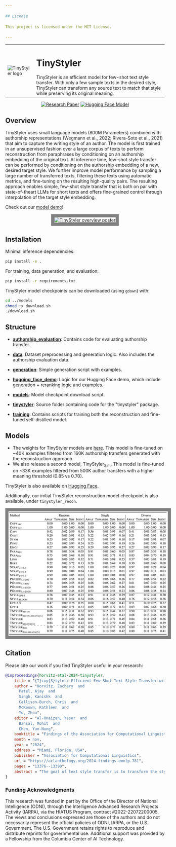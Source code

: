 ```yaml
---

## License

This project is licensed under the MIT License.

---
```


<table>
  <tr>
    <td><img src="https://cdn-avatars.huggingface.co/v1/production/uploads/61c40eeb727d1257bf3cf5ba/k-npb3L2TEnhBECzjXPGK.png" width="165" alt="TinyStyler logo"></td>
    <td style="vertical-align: middle;"><h1>TinyStyler</h1>
      TinyStyler is an efficient model for few-shot text style transfer. With only a few sample texts in the desired style, TinyStyler can transform any source text to match that style while preserving its original meaning.
    </td>
  </tr>
</table>


<div align="center">
  
[![Research Paper](https://img.shields.io/badge/📄_Research_Paper-EMNLP_2024-blue)](https://aclanthology.org/2024.findings-emnlp.781/) [![Hugging Face Model](https://img.shields.io/badge/🤗_Hugging_Face_Model-TinyStyler-lightgrey)](https://huggingface.co/tinystyler/tinystyler)

</div>



## Overview

TinyStyler uses small language models (800M Parameters) combined with authorship representations (Wegmann et al., 2022; Rivera-Soto et al., 2021) that aim to capture the writing style of an author.  The model is first trained in an unsupervised fashion over a large corpus of texts to perform reconstruction from paraphrases by conditioning on an authorship embedding of the original text. At inference time, few-shot style transfer can be performed by conditioning on the authorship embedding of a new, desired target style. We further improve model performance by sampling a large number of transferred texts, filtering these texts using automatic metrics, and fine-tuning on the resulting high-quality pairs. The resulting approach enables simple, few-shot style transfer that is both on par with state-of-theart LLMs for short texts and offers fine-grained control through interpolation of the target style embedding.

Check out our [model demo](https://huggingface.co/spaces/tinystyler/tinystyler_demo)!

<div align="center">
  <a href="https://arxiv.org/abs/2406.15586" target="_blank">
    <img src="poster.svg" alt="TinyStyler overview poster" width="600" style="border: 10px solid gray;">
  </a>
</div>


## Installation

Minimal inference dependencies:
```bash
pip install -e .
```

For training, data generation, and evaluation:
```bash
pip install -r requirements.txt
```

TinyStyler model checkpoints can be downloaded (using ``gdown``) with:
``` bash
cd ../models
chmod +x download.sh
./download.sh
```


## Structure

- [**authorship_evaluation**](./authorship_evaluation): Contains code for evaluating authorship transfer.

- [**data**](./data): Dataset preprocessing and generation logic. Also includes the authorship evaluation data.

- [**generation**](./generation): Simple generation script with examples.

- [**hugging_face_demo**](./hugging_face_demo): Logic for our Hugging Face demo, which include generation + reranking logic and examples.

- [**models**](./models): Model checkpoint download script.

- [**tinystyler**](./tinystyler): Source folder containing code for the "tinystyler" package.

- [**training**](./training): Contains scripts for training both the reconstruction and fine-tuned self-distilled model.




## Models

- The weights for TinyStyler models are [here](https://drive.google.com/drive/folders/1ThlK2oeBBaclWGEX5eb9fJeaZ4Oo53z9?usp=sharing). This model is fine-tuned on ~40K examples filtered from 160K authorship transfers generated with the reconstruction approach.
- We also release a second model, TinyStyler<sub>Sim</sub>. This model is fine-tuned on ~33K examples filtered from 500K author transfers with a higher meaning threshold (0.85 vs 0.70).


TinyStyler is also available on [Hugging Face](https://huggingface.co/tinystyler/tinystyler).

Additionally, our initial TinyStyler reconstruction model checkpoint is also available, under ``tinystyler_recon``.


<div align="center">
  <a href="https://arxiv.org/abs/2406.15586" target="_blank">
    <img src="authorship_results.png" alt="TinyStyler authorship results" width="600" style="border: 10px solid gray;">
  </a>
</div>




## Citation

Please cite our work if you find TinyStyler useful in your research:

```bibtex
@inproceedings{horvitz-etal-2024-tinystyler,
    title = "{T}iny{S}tyler: Efficient Few-Shot Text Style Transfer with Authorship Embeddings",
    author = "Horvitz, Zachary  and
      Patel, Ajay  and
      Singh, Kanishk  and
      Callison-Burch, Chris  and
      McKeown, Kathleen  and
      Yu, Zhou",
    editor = "Al-Onaizan, Yaser  and
      Bansal, Mohit  and
      Chen, Yun-Nung",
    booktitle = "Findings of the Association for Computational Linguistics: EMNLP 2024",
    month = nov,
    year = "2024",
    address = "Miami, Florida, USA",
    publisher = "Association for Computational Linguistics",
    url = "https://aclanthology.org/2024.findings-emnlp.781",
    pages = "13376--13390",
    abstract = "The goal of text style transfer is to transform the style of texts while preserving their original meaning, often with only a few examples of the target style. Existing style transfer methods generally rely on the few-shot capabilities of large language models or on complex controllable text generation approaches that are inefficient and underperform on fluency metrics. We introduce TinyStyler, a lightweight but effective approach, which leverages a small language model (800M params) and pre-trained authorship embeddings to perform efficient, few-shot text style transfer. We evaluate on the challenging task of authorship style transfer and find TinyStyler outperforms strong approaches such as GPT-4. We also evaluate TinyStyler{'}s ability to perform text attribute style transfer (formal $\leftrightarrow$ informal) with automatic and human evaluations and find that the approach outperforms recent controllable text generation methods.",
}
```

### Funding Acknowledgments

This research was funded in part by the Office of the Director of National Intelligence (ODNI), through the Intelligence Advanced Research Projects Activity (IARPA), via the HIATUS Program, contract #2022-22072200005. The views and conclusions expressed are those of the authors and do not necessarily represent the official policies of ODNI, IARPA, or the U.S. Government. The U.S. Government retains rights to reproduce and distribute reprints for governmental use. Additional support was provided by a Fellowship from the Columbia Center of AI Technology.
